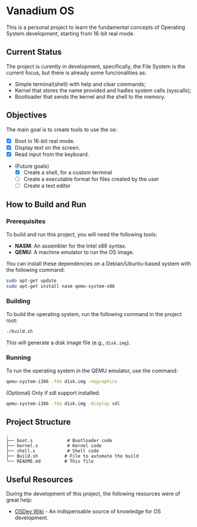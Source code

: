 # Vanadium OS

This is a personal project to learn the fundamental concepts of Operating System development, starting from 16-bit real mode.

## Current Status

The project is curently in development, specifically, the File System is the current focus, but there is already some funcionalities as:
- Simple terminal(shell) with help and clear commands;
- Kernel that stores the name provided and hadles system calls (syscalls);
- Bootloader that sends the kernel and the shell to the memory.

## Objectives

The main goal is to create tools to use the os:
- [x] Boot in 16-bit real mode.
- [x] Display text on the screen.
- [x] Read input from the keyboard.
- (Future goals) 
    - [x] Create a shell, for a custom terminal
    - [ ] Create a executable format for files created by the user
    - [ ] Create a text editor
    
## How to Build and Run

### Prerequisites

To build and run this project, you will need the following tools:

- **NASM**: An assembler for the Intel x86 syntax.
- **QEMU**: A machine emulator to run the OS image.

You can install these dependencies on a Debian/Ubuntu-based system with the following command:
```bash
sudo apt-get update
sudo apt-get install nasm qemu-system-x86
```

### Building

To build the operating system, run the following command in the project root:

```bash
./build.sh
```

This will generate a disk image file (e.g., `disk.img`).

### Running

To run the operating system in the QEMU emulator, use the command:

```bash
qemu-system-i386 -fda disk.img -nographics

```
(Optional) Only if sdl support installed:
```bash
qemu-system-i386 -fda disk.img -display sdl
```

## Project Structure

```
.
├── boot.s             # Bootloader code
├── kernel.s           # Kernel code
├── shell.s            # Shell code
├── Build.sh          # File to automate the build
└── README.md         # This file
```

## Useful Resources

During the development of this project, the following resources were of great help:

- [OSDev Wiki](https://wiki.osdev.org/) - An indispensable source of knowledge for OS development.
